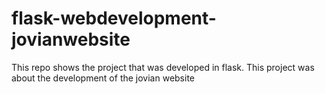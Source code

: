 # flask-webdevelopment-jovianwebsite
This repo shows the project that was developed in flask. This project was about the development of the jovian website

